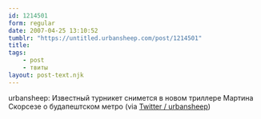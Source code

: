 ```yaml
---
id: 1214501
form: regular
date: 2007-04-25 13:10:52
tumblr: "https://untitled.urbansheep.com/post/1214501"
title:
tags:
    - post
    - твиты
layout: post-text.njk
---
```


<p>urbansheep: Известный турникет снимется в новом триллере Мартина Скорсезе о будапештском метро (via <a href="http://twitter.com/urbansheep/statuses/39189002">Twitter / urbansheep</a>)</p>

